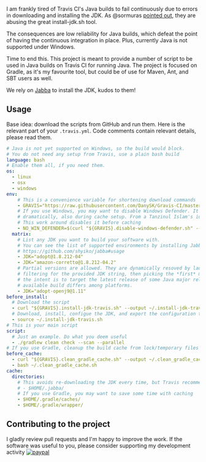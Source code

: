 I am frankly tired of Travis CI's Java builds to fail continuously due to errors in downloading and installing the JDK.
As @sormuras [pointed out](https://travis-ci.community/t/install-jdk-sh-failing-for-openjdk9-and-10/3998/19), they are abusing the great install-jdk.sh tool.

The consequences are low reliability for Java builds, which defeat the point of having the continuous integration in place. Plus, currently Java is not supported under Windows.

Time to end this.
This project is meant to provide a number of script to be used in Java builds on Travis CI for running Java.
The project is focused on Gradle, as it's my favourite tool, but could be of use for Maven, Ant, and SBT users as well.

We rely on [Jabba](https://github.com/shyiko/jabba) to install the JDK, kudos to them!

## Usage

Base idea: download the scripts from GitHub and run them.
Here is the relevant part of your `.travis.yml`.
Code comments contain relevant details, please read them.

```yaml
# Java is not yet supported on Windows, so the build would block.
# You do not need any setup from Travis, use a plain bash build
language: bash
# Enable them all, if you need them.
os:
  - linux
  - osx
  - windows
env:
    # This is a convenience variable for shortening download commands
    - GRAVIS="https://raw.githubusercontent.com/DanySK/Gravis-CI/master/"
    # If you use Windows, you may want to disable Windows Defender. It slows down the builds
    # dramatically, also during cache setup. From a Tanzinul Islam's idea: http://bit.ly/348VPYS,
    # This work around disables it before caching
    - NO_WIN_DEFENDER=$(curl "${GRAVIS}.disable-windows-defender.sh" --output .no-defender.sh && source .no-defender.sh)
  matrix:
    # List any JDK you want to build your software with.
    # You can see the list of supported environments by installing Jabba and using ls-remote:
    # https://github.com/shyiko/jabba#usage
    - JDK="adopt@1.8.212-04"
    - JDK="amazon-corretto@1.8.212-04.2"
    # Partial versions are allowed. They are dynamically resoved by launching jabba ls-remote,
    # filtering for the provided JDK string, then picking the *first* match. This is useful if
    # the intent is to target the latest release of some Java major release, or if the latest
    # available build differs among platforms.
    - JDK="adopt-openj9@1.11"
before_install:
  # Download the script
  - curl "${GRAVIS}.install-jdk-travis.sh" --output ~/.install-jdk-travis.sh
  # Download, install, configue the JDK, and export the configuration to the current shell
  - source ~/.install-jdk-travis.sh
# This is your main script
script:
  # Just an example. Do what you deem useful
  - ./gradlew clean check --scan --parallel
# If you use Gradle, cleanup the build cache from lock/temporary files
before_cache:
  - curl "${GRAVIS}.clean_gradle_cache.sh" --output ~/.clean_gradle_cache.sh
  - bash ~/.clean_gradle_cache.sh
cache:
  directories:
    # This avoids re-downloading the JDK every time, but Travis recommends not to do it
    # - $HOME/.jabba/
    # If you use Gradle, you may want to save some time with caching
    - $HOME/.gradle/caches/
    - $HOME/.gradle/wrapper/
```

## Contributing to the project

I gladly review pull requests and I'm happy to improve the work.
If the software was useful to you, please consider supporting my development activity
[![paypal](https://www.paypalobjects.com/en_US/i/btn/btn_donate_SM.gif)](https://www.paypal.com/cgi-bin/webscr?cmd=_donations&business=5P4DSZE5DV4H2&currency_code=EUR)
